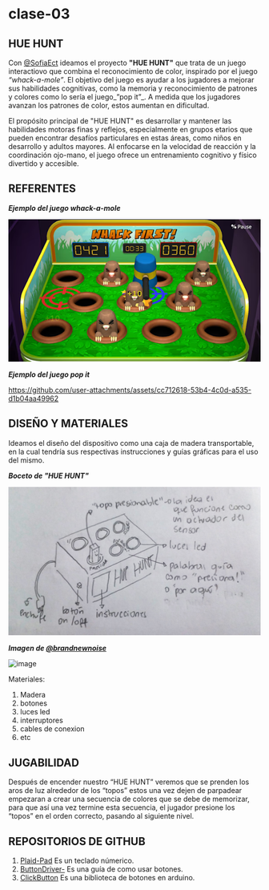 # clase-03
## HUE HUNT 

Con [@SofiaEct](https://github.com/SofiaEct/dis8637-2024-2)  ideamos el proyecto __"HUE HUNT"__ que trata de un juego interactiovo que combina el reconocimiento de color, inspirado por el juego _“whack-a-mole”_. El objetivo del juego es ayudar a los jugadores a mejorar sus habilidades cognitivas, como la memoria y reconocimiento de patrones y colores como lo sería el juego_”pop it”_. A medida que los jugadores avanzan los patrones de color, estos aumentan en dificultad. 

El propósito principal de "HUE HUNT" es desarrollar y mantener las habilidades motoras finas y reflejos, especialmente en grupos etarios que pueden encontrar desafíos particulares en estas áreas, como niños en desarrollo y adultos mayores. Al enfocarse en la velocidad de reacción y la coordinación ojo-mano, el juego ofrece un entrenamiento cognitivo y físico divertido y accesible.

## REFERENTES

***Ejemplo del juego whack-a-mole***

![***Ejemplo whack-a-mole*** ](img/whackamole.png)

***Ejemplo del juego pop it***

https://github.com/user-attachments/assets/cc712618-53b4-4c0d-a535-d1b04aa49962

## DISEÑO Y MATERIALES

Ideamos el diseño del dispositivo como una caja de madera transportable, en la cual tendría sus respectivas instrucciones y guías gráficas para el uso del mismo.

***Boceto de "HUE HUNT"***

![Boceto Hue Hunt](img/bocetoproyecto.jpeg)

***Imagen de [@brandnewnoise](https://www.instagram.com/brandnewnoise)***

<img width="422" alt="image" src="https://github.com/user-attachments/assets/52393c02-7d55-47f8-8ff8-1a245522591a">

Materiales:
1. Madera
2. botones
3. luces led
4. interruptores
5. cables de conexion
6. etc

## JUGABILIDAD

Después de encender nuestro “HUE HUNT” veremos que se prenden los aros de luz alrededor de los “topos” estos una vez dejen de parpadear empezaran a crear una secuencia de colores que se debe de memorizar, para que así una vez termine esta secuencia, el jugador presione los “topos” en el orden correcto, pasando al siguiente nivel.

## REPOSITORIOS DE GITHUB

1. [Plaid-Pad](https://github.com/Keycapsss/Plaid-Pad) Es un teclado númerico. 
2. [ButtonDriver-](https://github.com/myles-parfeniuk/button_driver) Es una guía de como usar botones.
3. [ClickButton](https://github.com/marcobrianza/ClickButton) Es una biblioteca de botones en arduino.

